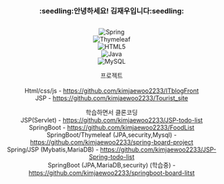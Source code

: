 <div align="center"><h3>:seedling:안녕하세요! 김재우입니다:seedling:</h3>

## 

![Spring](https://img.shields.io/badge/spring-%236DB33F.svg?style=for-the-badge&logo=spring&logoColor=white)<br>
![Thymeleaf](https://img.shields.io/badge/Thymeleaf-%23005C0F.svg?style=for-the-badge&logo=Thymeleaf&logoColor=white)<br>
![HTML5](https://img.shields.io/badge/html5-%23E34F26.svg?style=for-the-badge&logo=html5&logoColor=white)<br>
![Java](https://img.shields.io/badge/java-%23ED8B00.svg?style=for-the-badge&logo=java&logoColor=white)<br>
![MySQL](https://img.shields.io/badge/mysql-%2300f.svg?style=for-the-badge&logo=mysql&logoColor=white)<br>


 프로젝트<br><br>
   Html/css/js - https://github.com/kimjaewoo2233/ITblogFront<br>
    JSP - https://github.com/kimjaewoo2233/Tourist_site<br>
    
    
 학습하면서 클론코딩<br>
    JSP(Servlet) - https://github.com/kimjaewoo2233/JSP-todo-list<br>
    SpringBoot - https://github.com/kimjaewoo2233/FoodList<br>
    SpringBoot/Thymeleaf (JPA,security,Mysql) - https://github.com/kimjaewoo2233/spring-board-project<br>
    Spring/JSP (Mybatis,MariaDB) - https://github.com/kimjaewoo2233/JSP-Spring-todo-list<br>
    SpringBoot (JPA,MariaDB,security) (학습중) - https://github.com/kimjaewoo2233/springboot-board-litst<br>
    
 </div>

